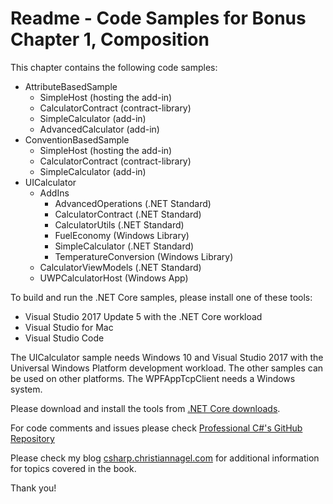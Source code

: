 # Readme - Code Samples for Bonus Chapter 1, Composition

This chapter contains the following code samples:

* AttributeBasedSample
    * SimpleHost (hosting the add-in)
    * CalculatorContract (contract-library)
    * SimpleCalculator (add-in)
    * AdvancedCalculator (add-in)
* ConventionBasedSample
    * SimpleHost (hosting the add-in)
    * CalculatorContract (contract-library)
    * SimpleCalculator (add-in)
* UICalculator
    * AddIns
        * AdvancedOperations (.NET Standard)
        * CalculatorContract (.NET Standard)
        * CalculatorUtils (.NET Standard)
        * FuelEconomy (Windows Library)
        * SimpleCalculator (.NET Standard)
        * TemperatureConversion (Windows Library)
    * CalculatorViewModels (.NET Standard)
    * UWPCalculatorHost (Windows App)

To build and run the .NET Core samples, please install one of these tools:

* Visual Studio 2017 Update 5 with the .NET Core workload
* Visual Studio for Mac
* Visual Studio Code

The UICalculator sample needs Windows 10 and Visual Studio 2017 with the Universal Windows Platform development workload. The other samples can be used on other platforms.
The WPFAppTcpClient needs a Windows system.

Please download and install the tools from [.NET Core downloads](https://www.microsoft.com/net/core).
 
For code comments and issues please check [Professional C#'s GitHub Repository](https://github.com/ProfessionalCSharp/ProfessionalCSharp7)

Please check my blog [csharp.christiannagel.com](https://csharp.christiannagel.com "csharp.christiannagel.com") for additional information for topics covered in the book.

Thank you!